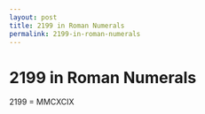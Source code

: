 ```yaml
---
layout: post
title: 2199 in Roman Numerals
permalink: 2199-in-roman-numerals
---
```


# 2199 in Roman Numerals

2199 = MMCXCIX
